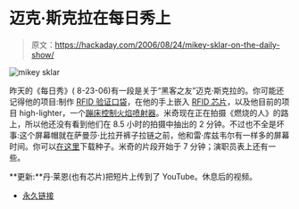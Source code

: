 # 迈克·斯克拉在每日秀上

> 原文：<https://hackaday.com/2006/08/24/mikey-sklar-on-the-daily-show/>

![mikey sklar](img/31e85f2e1eff28a73e9b8da9887d9c4a.png)

昨天的《每日秀》( 8-23-06)有一段是关于“黑客之友”迈克·斯克拉的。你可能还记得他的项目:制作 [RFID 验证口袋](http://screwdecaf.cx/rfidpocket.html)，在他的手上嵌入 [RFID 芯片](http://screwdecaf.cx/chipped.html)，以及他目前的项目 high-lighter，一个[蹦床控制火焰喷射器](http://screwdecaf.cx/high-lighter.html)。米奇现在正在拍摄《燃烧的人》的路上，所以他还没有看到他们在 8.5 小时的拍摄中抽出的 2 分钟。不过也不全是坏事:这个屏幕帽就在萨曼莎·比拉开裤子拉链之前，他和雷·库兹韦尔有一样多的屏幕时间。你可以[在这里](http://www.mininova.org/tor/405022)下载种子。米奇的片段开始于 7 分钟；演职员表上还有一些。

**更新:**丹·莱恩(也有芯片)把短片上传到了 YouTube。休息后的视频。

<object width="425" height="350"><param value="http://www.youtube.com/v/mSVAlSohCpE" name="movie">

</object> 

*   [永久链接](http://www.mininova.org/tor/405022)